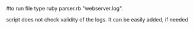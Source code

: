 #to run file type ruby parser.rb "webserver.log". 

script does not check validity of the logs. It can be easily added, if needed
